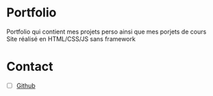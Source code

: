 # Portfolio
Portfolio qui contient mes projets perso ainsi que mes porjets de cours  
Site réalisé en HTML/CSS/JS sans framework

# Contact
- [ ] [Github](https://github.com/d-clem)
